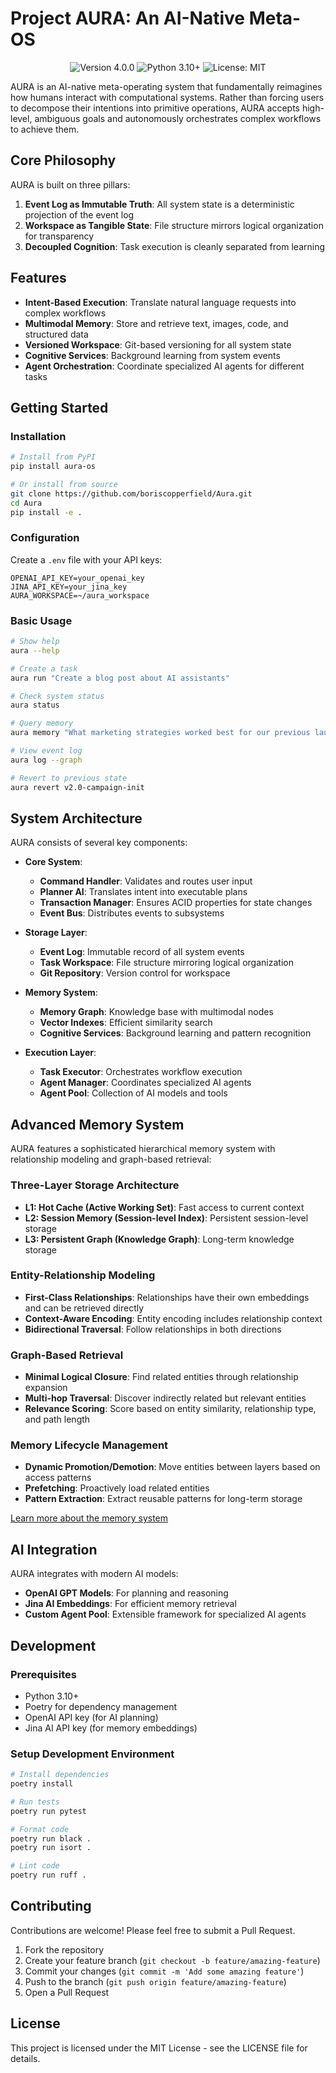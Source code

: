 # Project AURA: An AI-Native Meta-OS

<div align="center">
  <img src="https://img.shields.io/badge/version-4.0.0-blue.svg" alt="Version 4.0.0">
  <img src="https://img.shields.io/badge/python-3.10+-green.svg" alt="Python 3.10+">
  <img src="https://img.shields.io/badge/license-MIT-orange.svg" alt="License: MIT">
</div>

AURA is an AI-native meta-operating system that fundamentally reimagines how humans interact with computational systems. Rather than forcing users to decompose their intentions into primitive operations, AURA accepts high-level, ambiguous goals and autonomously orchestrates complex workflows to achieve them.

## Core Philosophy

AURA is built on three pillars:

1. **Event Log as Immutable Truth**: All system state is a deterministic projection of the event log
2. **Workspace as Tangible State**: File structure mirrors logical organization for transparency
3. **Decoupled Cognition**: Task execution is cleanly separated from learning

## Features

- **Intent-Based Execution**: Translate natural language requests into complex workflows
- **Multimodal Memory**: Store and retrieve text, images, code, and structured data
- **Versioned Workspace**: Git-based versioning for all system state
- **Cognitive Services**: Background learning from system events
- **Agent Orchestration**: Coordinate specialized AI agents for different tasks

## Getting Started

### Installation

```bash
# Install from PyPI
pip install aura-os

# Or install from source
git clone https://github.com/boriscopperfield/Aura.git
cd Aura
pip install -e .
```

### Configuration

Create a `.env` file with your API keys:

```
OPENAI_API_KEY=your_openai_key
JINA_API_KEY=your_jina_key
AURA_WORKSPACE=~/aura_workspace
```

### Basic Usage

```bash
# Show help
aura --help

# Create a task
aura run "Create a blog post about AI assistants"

# Check system status
aura status

# Query memory
aura memory "What marketing strategies worked best for our previous launches?"

# View event log
aura log --graph

# Revert to previous state
aura revert v2.0-campaign-init
```

## System Architecture

AURA consists of several key components:

- **Core System**:
  - **Command Handler**: Validates and routes user input
  - **Planner AI**: Translates intent into executable plans
  - **Transaction Manager**: Ensures ACID properties for state changes
  - **Event Bus**: Distributes events to subsystems

- **Storage Layer**:
  - **Event Log**: Immutable record of all system events
  - **Task Workspace**: File structure mirroring logical organization
  - **Git Repository**: Version control for workspace

- **Memory System**:
  - **Memory Graph**: Knowledge base with multimodal nodes
  - **Vector Indexes**: Efficient similarity search
  - **Cognitive Services**: Background learning and pattern recognition

- **Execution Layer**:
  - **Task Executor**: Orchestrates workflow execution
  - **Agent Manager**: Coordinates specialized AI agents
  - **Agent Pool**: Collection of AI models and tools

## Advanced Memory System

AURA features a sophisticated hierarchical memory system with relationship modeling and graph-based retrieval:

### Three-Layer Storage Architecture
- **L1: Hot Cache (Active Working Set)**: Fast access to current context
- **L2: Session Memory (Session-level Index)**: Persistent session-level storage
- **L3: Persistent Graph (Knowledge Graph)**: Long-term knowledge storage

### Entity-Relationship Modeling
- **First-Class Relationships**: Relationships have their own embeddings and can be retrieved directly
- **Context-Aware Encoding**: Entity encoding includes relationship context
- **Bidirectional Traversal**: Follow relationships in both directions

### Graph-Based Retrieval
- **Minimal Logical Closure**: Find related entities through relationship expansion
- **Multi-hop Traversal**: Discover indirectly related but relevant entities
- **Relevance Scoring**: Score based on entity similarity, relationship type, and path length

### Memory Lifecycle Management
- **Dynamic Promotion/Demotion**: Move entities between layers based on access patterns
- **Prefetching**: Proactively load related entities
- **Pattern Extraction**: Extract reusable patterns for long-term storage

[Learn more about the memory system](docs/memory_system.md)

## AI Integration

AURA integrates with modern AI models:

- **OpenAI GPT Models**: For planning and reasoning
- **Jina AI Embeddings**: For efficient memory retrieval
- **Custom Agent Pool**: Extensible framework for specialized AI agents

## Development

### Prerequisites

- Python 3.10+
- Poetry for dependency management
- OpenAI API key (for AI planning)
- Jina AI API key (for memory embeddings)

### Setup Development Environment

```bash
# Install dependencies
poetry install

# Run tests
poetry run pytest

# Format code
poetry run black .
poetry run isort .

# Lint code
poetry run ruff .
```

## Contributing

Contributions are welcome! Please feel free to submit a Pull Request.

1. Fork the repository
2. Create your feature branch (`git checkout -b feature/amazing-feature`)
3. Commit your changes (`git commit -m 'Add some amazing feature'`)
4. Push to the branch (`git push origin feature/amazing-feature`)
5. Open a Pull Request

## License

This project is licensed under the MIT License - see the LICENSE file for details.